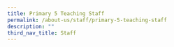 ```yaml
---
title: Primary 5 Teaching Staff
permalink: /about-us/staff/primary-5-teaching-staff
description: ""
third_nav_title: Staff
---
```

